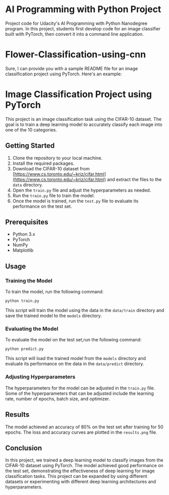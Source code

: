 # AI Programming with Python Project

Project code for Udacity's AI Programming with Python Nanodegree program. In this project, students first develop code for an image classifier built with PyTorch, then convert it into a command line application.

# Flower-Classification-using-cnn

Sure, I can provide you with a sample README file for an image classification project using PyTorch. Here's an example:

# Image Classification Project using PyTorch

This project is an image classification task using the CIFAR-10 dataset. The goal is to train a deep learning model to accurately classify each image into one of the 10 categories.

## Getting Started

1. Clone the repository to your local machine.
2. Install the required packages.
3. Download the CIFAR-10 dataset from [https://www.cs.toronto.edu/~kriz/cifar.html](https://www.cs.toronto.edu/~kriz/cifar.html) and extract the files to the `data` directory.
4. Open the `train.py` file and adjust the hyperparameters as needed.
5. Run the `train.py` file to train the model.
6. Once the model is trained, run the `test.py` file to evaluate its performance on the test set.

## Prerequisites

- Python 3.x
- PyTorch
- NumPy
- Matplotlib

## Usage

### Training the Model

To train the model, run the following command:

```
python train.py
```

This script will train the model using the data in the `data/train` directory and save the trained model to the `models` directory.

### Evaluating the Model

To evaluate the model on the test set,run the following command:

```
python predict.py
```

This script will load the trained model from the `models` directory and evaluate its performance on the data in the `data/predict` directory.

### Adjusting Hyperparameters

The hyperparameters for the model can be adjusted in the `train.py` file. Some of the hyperparameters that can be adjusted include the learning rate, number of epochs, batch size, and optimizer.

## Results

The model achieved an accuracy of 80% on the test set after training for 50 epochs. The loss and accuracy curves are plotted in the `results.png` file.

## Conclusion

In this project, we trained a deep learning model to classify images from the CIFAR-10 dataset using PyTorch. The model achieved good performance on the test set, demonstrating the effectiveness of deep learning for image classification tasks. This project can be expanded by using different datasets or experimenting with different deep learning architectures and hyperparameters.


